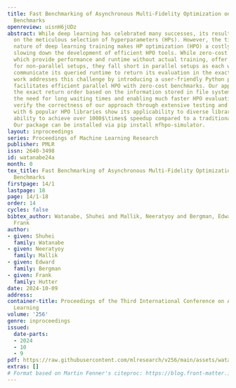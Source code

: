 ```yaml
---
title: Fast Benchmarking of Asynchronous Multi-Fidelity Optimization on Zero-Cost
  Benchmarks
openreview: uisnH6jUDz
abstract: While deep learning has celebrated many successes, its results often hinge
  on the meticulous selection of hyperparameters (HPs). However, the time-consuming
  nature of deep learning training makes HP optimization (HPO) a costly endeavor,
  slowing down the development of efficient HPO tools. While zero-cost benchmarks,
  which provide performance and runtime without actual training, offer a solution
  for non-parallel setups, they fall short in parallel setups as each worker must
  communicate its queried runtime to return its evaluation in the exact order. This
  work addresses this challenge by introducing a user-friendly Python package that
  facilitates efficient parallel HPO with zero-cost benchmarks. Our approach calculates
  the exact return order based on the information stored in file system, eliminating
  the need for long waiting times and enabling much faster HPO evaluations. We first
  verify the correctness of our approach through extensive testing and the experiments
  with 6 popular HPO libraries show its applicability to diverse libraries and its
  ability to achieve over 1000$\times$ speedup compared to a traditional approach.
  Our package can be installed via pip install mfhpo-simulator.
layout: inproceedings
series: Proceedings of Machine Learning Research
publisher: PMLR
issn: 2640-3498
id: watanabe24a
month: 0
tex_title: Fast Benchmarking of Asynchronous Multi-Fidelity Optimization on Zero-Cost
  Benchmarks
firstpage: 14/1
lastpage: 18
page: 14/1-18
order: 14
cycles: false
bibtex_author: Watanabe, Shuhei and Mallik, Neeratyoy and Bergman, Edward and Hutter,
  Frank
author:
- given: Shuhei
  family: Watanabe
- given: Neeratyoy
  family: Mallik
- given: Edward
  family: Bergman
- given: Frank
  family: Hutter
date: 2024-10-09
address:
container-title: Proceedings of the Third International Conference on Automated Machine
  Learning
volume: '256'
genre: inproceedings
issued:
  date-parts:
  - 2024
  - 10
  - 9
pdf: https://raw.githubusercontent.com/mlresearch/v256/main/assets/watanabe24a/watanabe24a.pdf
extras: []
# Format based on Martin Fenner's citeproc: https://blog.front-matter.io/posts/citeproc-yaml-for-bibliographies/
---
```

